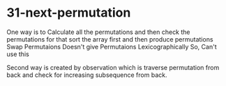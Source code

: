 # 31-next-permutation

One way is to Calculate all the permutations and then check the permutations
for that sort the array first and then produce permutations
    Swap Permutaions Doesn't give Permutaions Lexicographically
    So, Can't use this

Second way is created by observation which is traverse permutation from back
and check for increasing subsequence from back.
